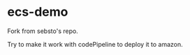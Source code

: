 # ecs-demo

Fork from sebsto's repo.

Try to make it work with codePipeline to deploy it to amazon.
